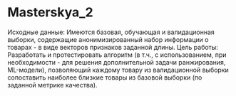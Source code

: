 # Masterskya_2
Исходные данные: Имеются базовая, обучающая и валидационная выборки, содержащие анонимизированный набор информации о товарах - в виде векторов признаков заданной длины.
Цель работы: Разработать и протестировать алгоритм (в т.ч., с использованием, при необходимости - для решения дополнительной задачи ранжирования, ML-модели), позволяющий каждому товару из валидационной выборки сопоставить наиболее близкие товары из базовой выборки (по заданной метрике качества).
